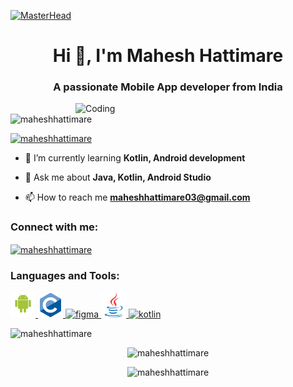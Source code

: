 [![MasterHead](https://1.bp.blogspot.com/-7A4WynwLsMw/XbBpCXG8fHI/AAAAAAAAMt4/uOa1bpLskYgrwGbllhSu2SDj_Mig8SXJQCLcBGAsYHQ/s1600/2000_600px.gif)](https://github.com/maheshhattimare)

<h1 align="center">Hi 👋, I'm Mahesh Hattimare</h1>
<h3 align="center">A passionate Mobile App developer from India</h3>

<img align="right" alt="Coding" width="400" src="https://cdn.dribbble.com/users/1162077/screenshots/3848914/programmer.gif">

<p align="left"> <img src="https://komarev.com/ghpvc/?username=maheshhattimare&label=Profile%20views&color=0e75b6&style=flat" alt="maheshhattimare" /> </p>

<p align="left"> <a href="https://twitter.com/maheshhattimare" target="blank"><img src="https://img.shields.io/twitter/follow/maheshhattimare?logo=twitter&style=for-the-badge" alt="maheshhattimare" /></a> </p>

- 🌱 I’m currently learning **Kotlin, Android development**

- 💬 Ask me about **Java, Kotlin, Android Studio**

- 📫 How to reach me **maheshhattimare03@gmail.com**

<h3 align="left">Connect with me:</h3>
<p align="left">
<a href="https://twitter.com/maheshhattimare" target="blank"><img align="center" src="https://raw.githubusercontent.com/rahuldkjain/github-profile-readme-generator/master/src/images/icons/Social/twitter.svg" alt="maheshhattimare" height="30" width="40" /></a>
</p>

<h3 align="left">Languages and Tools:</h3>
<p align="left">
  <a href="https://developer.android.com" target="_blank" rel="noreferrer">
    <img src="https://raw.githubusercontent.com/devicons/devicon/master/icons/android/android-original-wordmark.svg" alt="android" width="40" height="40"/>
  </a>
  <a href="https://www.cprogramming.com/" target="_blank" rel="noreferrer">
    <img src="https://raw.githubusercontent.com/devicons/devicon/master/icons/c/c-original.svg" alt="c" width="40" height="40"/>
  </a>
  <a href="https://www.figma.com/" target="_blank" rel="noreferrer">
    <img src="https://www.vectorlogo.zone/logos/figma/figma-icon.svg" alt="figma" width="40" height="40"/>
  </a>
  <a href="https://www.java.com" target="_blank" rel="noreferrer">
    <img src="https://raw.githubusercontent.com/devicons/devicon/master/icons/java/java-original.svg" alt="java" width="40" height="40"/>
  </a>
  <a href="https://kotlinlang.org" target="_blank" rel="noreferrer">
    <img src="https://www.vectorlogo.zone/logos/kotlinlang/kotlinlang-icon.svg" alt="kotlin" width="40" height="40"/>
  </a>
</p>

<p align="left">
  <img src="https://github-readme-stats.vercel.app/api/top-langs?username=maheshhattimare&show_icons=true&locale=en&layout=compact" alt="maheshhattimare" />
</p>

<p align="center">
  <img src="https://github-readme-stats.vercel.app/api?username=maheshhattimare&show_icons=true&locale=en" alt="maheshhattimare" />
</p>

<p align="center">
  <img src="https://github-readme-streak-stats.herokuapp.com/?user=maheshhattimare" alt="maheshhattimare" />
</p>
